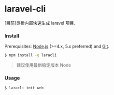 # laravel-cli

[目前]灵析内部快速生成 laravel 项目.

### Install

Prerequisites: [Node.js](https://nodejs.org/en/) (>=4.x, 5.x preferred) and [Git](https://git-scm.com/).

```bash
$ npm install -g laracli
```

> 建议使用最新稳定版本 Node

### Usage

```bash
$ laracli init web
```
